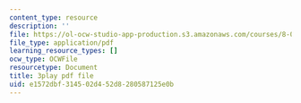 ```yaml
---
content_type: resource
description: ''
file: https://ol-ocw-studio-app-production.s3.amazonaws.com/courses/8-01sc-classical-mechanics-fall-2016/e1572dbf314502d452d8280587125e0b_1UD560RQ684.pdf
file_type: application/pdf
learning_resource_types: []
ocw_type: OCWFile
resourcetype: Document
title: 3play pdf file
uid: e1572dbf-3145-02d4-52d8-280587125e0b
---
```

